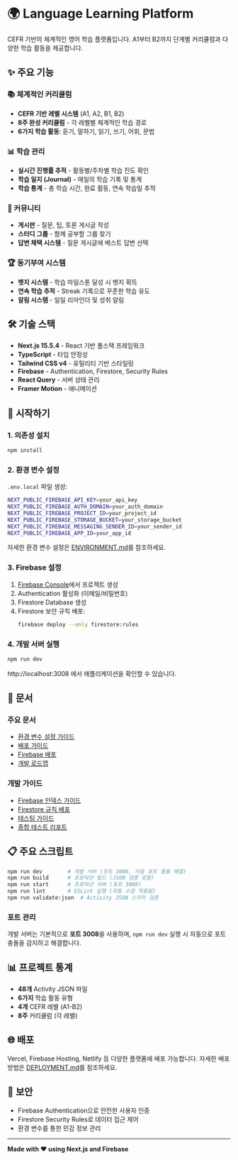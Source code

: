 # 🌍 Language Learning Platform

CEFR 기반의 체계적인 영어 학습 플랫폼입니다. A1부터 B2까지 단계별 커리큘럼과 다양한 학습 활동을 제공합니다.

## ✨ 주요 기능

### 📚 체계적인 커리큘럼
- **CEFR 기반 레벨 시스템** (A1, A2, B1, B2)
- **8주 완성 커리큘럼** - 각 레벨별 체계적인 학습 경로
- **6가지 학습 활동**: 듣기, 말하기, 읽기, 쓰기, 어휘, 문법

### 📊 학습 관리
- **실시간 진행률 추적** - 활동별/주차별 학습 진도 확인
- **학습 일지 (Journal)** - 매일의 학습 기록 및 통계
- **학습 통계** - 총 학습 시간, 완료 활동, 연속 학습일 추적

### 👥 커뮤니티
- **게시판** - 질문, 팁, 토론 게시글 작성
- **스터디 그룹** - 함께 공부할 그룹 찾기
- **답변 채택 시스템** - 질문 게시글에 베스트 답변 선택

### 🏆 동기부여 시스템
- **뱃지 시스템** - 학습 마일스톤 달성 시 뱃지 획득
- **연속 학습 추적** - Streak 기록으로 꾸준한 학습 유도
- **알림 시스템** - 일일 리마인더 및 성취 알림

## 🛠️ 기술 스택

- **Next.js 15.5.4** - React 기반 풀스택 프레임워크
- **TypeScript** - 타입 안정성
- **Tailwind CSS v4** - 유틸리티 기반 스타일링
- **Firebase** - Authentication, Firestore, Security Rules
- **React Query** - 서버 상태 관리
- **Framer Motion** - 애니메이션

## 🚀 시작하기

### 1. 의존성 설치

```bash
npm install
```

### 2. 환경 변수 설정

`.env.local` 파일 생성:

```bash
NEXT_PUBLIC_FIREBASE_API_KEY=your_api_key
NEXT_PUBLIC_FIREBASE_AUTH_DOMAIN=your_auth_domain
NEXT_PUBLIC_FIREBASE_PROJECT_ID=your_project_id
NEXT_PUBLIC_FIREBASE_STORAGE_BUCKET=your_storage_bucket
NEXT_PUBLIC_FIREBASE_MESSAGING_SENDER_ID=your_sender_id
NEXT_PUBLIC_FIREBASE_APP_ID=your_app_id
```

자세한 환경 변수 설정은 [ENVIRONMENT.md](./ENVIRONMENT.md)를 참조하세요.

### 3. Firebase 설정

1. [Firebase Console](https://console.firebase.google.com/)에서 프로젝트 생성
2. Authentication 활성화 (이메일/비밀번호)
3. Firestore Database 생성
4. Firestore 보안 규칙 배포:
   ```bash
   firebase deploy --only firestore:rules
   ```

### 4. 개발 서버 실행

```bash
npm run dev
```

http://localhost:3008 에서 애플리케이션을 확인할 수 있습니다.

## 📖 문서

### 주요 문서
- [환경 변수 설정 가이드](./docs/ENVIRONMENT.md)
- [배포 가이드](./docs/DEPLOYMENT.md)
- [Firebase 배포](./docs/FIREBASE_DEPLOYMENT.md)
- [개발 로드맵](./docs/DEVELOPMENT_ROADMAP.md)

### 개발 가이드
- [Firebase 인덱스 가이드](./docs/FIREBASE_INDEX_GUIDE.md)
- [Firestore 규칙 배포](./docs/DEPLOY_FIRESTORE_RULES.md)
- [테스팅 가이드](./docs/TESTING_GUIDE.md)
- [종합 테스트 리포트](./docs/COMPREHENSIVE_TEST_REPORT.md)

## 📋 주요 스크립트

```bash
npm run dev        # 개발 서버 (포트 3008, 자동 포트 충돌 해결)
npm run build      # 프로덕션 빌드 (JSON 검증 포함)
npm run start      # 프로덕션 서버 (포트 3008)
npm run lint       # ESLint 실행 (자동 수정 적용됨)
npm run validate:json  # Activity JSON 스키마 검증
```

### 포트 관리
개발 서버는 기본적으로 **포트 3008**을 사용하며, `npm run dev` 실행 시 자동으로 포트 충돌을 감지하고 해결합니다.

## 📊 프로젝트 통계

- **48개** Activity JSON 파일
- **6가지** 학습 활동 유형
- **4개** CEFR 레벨 (A1-B2)
- **8주** 커리큘럼 (각 레벨)

## 🌐 배포

Vercel, Firebase Hosting, Netlify 등 다양한 플랫폼에 배포 가능합니다.
자세한 배포 방법은 [DEPLOYMENT.md](./DEPLOYMENT.md)를 참조하세요.

## 🔐 보안

- Firebase Authentication으로 안전한 사용자 인증
- Firestore Security Rules로 데이터 접근 제어
- 환경 변수를 통한 민감 정보 관리

---

**Made with ❤️ using Next.js and Firebase**
